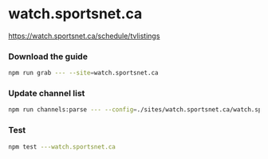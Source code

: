 # watch.sportsnet.ca

https://watch.sportsnet.ca/schedule/tvlistings

### Download the guide

```sh
npm run grab --- --site=watch.sportsnet.ca
```

### Update channel list

```sh
npm run channels:parse --- --config=./sites/watch.sportsnet.ca/watch.sportsnet.ca.config.js --output=./sites/watch.sportsnet.ca/watch.sportsnet.ca.channels.xml
```

### Test

```sh
npm test ---watch.sportsnet.ca
```
